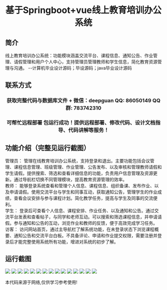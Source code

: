 <p><h1 align="center">基于Springboot+vue线上教育培训办公系统</h1></p>

## 简介
线上教育培训办公系统：功能模块涵盖交流平台、课程信息、通知公告、作业管理、请假管理和用户个人中心，支持管理员管理教师和学生信息，简化教育资源管理与沟通。    --计算机毕业设计源码；毕设源码；java毕业设计源码


## 联系方式
<p><h3 align="center">获取完整代码与数据库文件 + 微信：deepguan QQ: 86050149 QQ群: 783742310</h3></p>
<p><h3 align="center">可帮忙远程部署 包运行成功！提供远程部署、修改代码、设计文档指导、代码讲解等服务！</h3></p>

## 功能介绍（完整见运行截图）
管理员： 管理在线教育培训办公系统，支持登录和退出。主要功能包括会议管理、课程信息管理、班级管理、作业管理、公告发布、以及审核和管理教师请假和学生请假。提供搜索、筛选和查看详细信息的功能，负责用户信息管理及资源更新。通过导航栏切换不同管理模块，提高教育资源管理的效率。  
教师： 能够登录系统查看和管理个人信息、课程信息、组织备课、发布作业、以及申请请假。使用交流平台与学生和同事互动，获取通知公告，管理学生的作业成绩，查看会议安排与参与课程计划。简化教学任务，提高与学生及同事的交流便利。  
学生： 登录后可查看个人信息、课程安排、作业任务、以及通知和公告。通过交流平台发表和查看帖子，与同学和老师互动。可以搜索和筛选课程信息，并申请请假。参与通知和公告的互动，浏览作业和教师的反馈，便于高效完成学习任务。  
访客： 访问网站首页，通过主导航栏了解系统功能，在未登录状态下浏览课程概要、通知公告和交流平台白板。不具备评论、申请和作业提交权限，需要注册并登录后才能完整使用系统所有功能，增进对系统的初步了解。


## 运行截图
![](https://bs-1329754181.cos.ap-shanghai.myqcloud.com/spring/OnlineEducationTrainingSystem/img/001.jpg)
![](https://bs-1329754181.cos.ap-shanghai.myqcloud.com/spring/OnlineEducationTrainingSystem/img/002.jpg)
![](https://bs-1329754181.cos.ap-shanghai.myqcloud.com/spring/OnlineEducationTrainingSystem/img/003.jpg)
![](https://bs-1329754181.cos.ap-shanghai.myqcloud.com/spring/OnlineEducationTrainingSystem/img/004.jpg)
![](https://bs-1329754181.cos.ap-shanghai.myqcloud.com/spring/OnlineEducationTrainingSystem/img/005.jpg)
![](https://bs-1329754181.cos.ap-shanghai.myqcloud.com/spring/OnlineEducationTrainingSystem/img/006.jpg)
![](https://bs-1329754181.cos.ap-shanghai.myqcloud.com/spring/OnlineEducationTrainingSystem/img/007.jpg)
![](https://bs-1329754181.cos.ap-shanghai.myqcloud.com/spring/OnlineEducationTrainingSystem/img/008.jpg)
![](https://bs-1329754181.cos.ap-shanghai.myqcloud.com/spring/OnlineEducationTrainingSystem/img/009.jpg)
![](https://bs-1329754181.cos.ap-shanghai.myqcloud.com/spring/OnlineEducationTrainingSystem/img/010.jpg)
![](https://bs-1329754181.cos.ap-shanghai.myqcloud.com/spring/OnlineEducationTrainingSystem/img/011.jpg)
![](https://bs-1329754181.cos.ap-shanghai.myqcloud.com/spring/OnlineEducationTrainingSystem/img/012.jpg)
![](https://bs-1329754181.cos.ap-shanghai.myqcloud.com/spring/OnlineEducationTrainingSystem/img/013.jpg)
![](https://bs-1329754181.cos.ap-shanghai.myqcloud.com/spring/OnlineEducationTrainingSystem/img/014.jpg)
![](https://bs-1329754181.cos.ap-shanghai.myqcloud.com/spring/OnlineEducationTrainingSystem/img/015.jpg)

<p>本代码来源于网络,仅供学习参考使用!</p>
